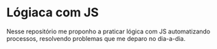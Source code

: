 <h1>Lógiaca com JS</h1>
<p>Nesse repositório me proponho a praticar lógica com JS automatizando processos, resolvendo problemas que me deparo no dia-a-dia.</p>